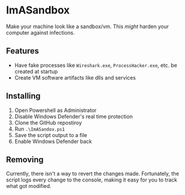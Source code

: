 # ImASandbox

Make your machine look like a sandbox/vm. This *might* harden your computer against infections.

## Features

- Have fake processes like `Wireshark.exe`, `ProcessHacker.exe`, etc. be created at startup
- Create VM software artifacts like dlls and services

## Installing

1. Open Powershell as Administrator
2. Disable Windows Defender's real time protection
3. Clone the GitHub repostiroy
4. Run `.\ImASandox.ps1`
5. Save the script output to a file
6. Enable Windows Defender back

## Removing

Currently, there isn't a way to revert the changes made. Fortunately, the script logs every change to the console, making it easy for you to track what got modified.